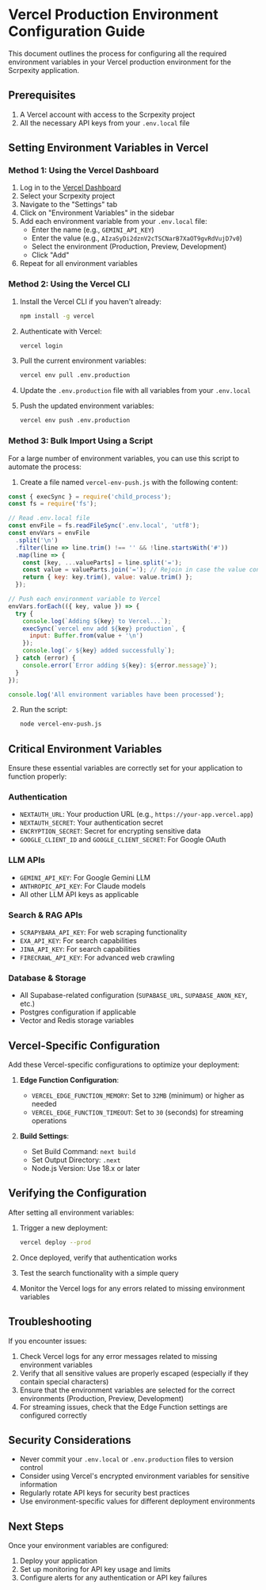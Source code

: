 # Vercel Production Environment Configuration Guide

This document outlines the process for configuring all the required environment variables in your Vercel production environment for the Scrpexity application.

## Prerequisites

1. A Vercel account with access to the Scrpexity project
2. All the necessary API keys from your `.env.local` file

## Setting Environment Variables in Vercel

### Method 1: Using the Vercel Dashboard

1. Log in to the [Vercel Dashboard](https://vercel.com/)
2. Select your Scrpexity project
3. Navigate to the "Settings" tab
4. Click on "Environment Variables" in the sidebar
5. Add each environment variable from your `.env.local` file:
   - Enter the name (e.g., `GEMINI_API_KEY`)
   - Enter the value (e.g., `AIzaSyDi2dznV2cTSCNarB7XaOT9gvRdVujD7v0`)
   - Select the environment (Production, Preview, Development)
   - Click "Add"
6. Repeat for all environment variables

### Method 2: Using the Vercel CLI

1. Install the Vercel CLI if you haven't already:
   ```bash
   npm install -g vercel
   ```

2. Authenticate with Vercel:
   ```bash
   vercel login
   ```

3. Pull the current environment variables:
   ```bash
   vercel env pull .env.production
   ```

4. Update the `.env.production` file with all variables from your `.env.local`

5. Push the updated environment variables:
   ```bash
   vercel env push .env.production
   ```

### Method 3: Bulk Import Using a Script

For a large number of environment variables, you can use this script to automate the process:

1. Create a file named `vercel-env-push.js` with the following content:

```javascript
const { execSync } = require('child_process');
const fs = require('fs');

// Read .env.local file
const envFile = fs.readFileSync('.env.local', 'utf8');
const envVars = envFile
  .split('\n')
  .filter(line => line.trim() !== '' && !line.startsWith('#'))
  .map(line => {
    const [key, ...valueParts] = line.split('=');
    const value = valueParts.join('='); // Rejoin in case the value contains '='
    return { key: key.trim(), value: value.trim() };
  });

// Push each environment variable to Vercel
envVars.forEach(({ key, value }) => {
  try {
    console.log(`Adding ${key} to Vercel...`);
    execSync(`vercel env add ${key} production`, { 
      input: Buffer.from(value + '\n') 
    });
    console.log(`✓ ${key} added successfully`);
  } catch (error) {
    console.error(`Error adding ${key}: ${error.message}`);
  }
});

console.log('All environment variables have been processed');
```

2. Run the script:
   ```bash
   node vercel-env-push.js
   ```

## Critical Environment Variables

Ensure these essential variables are correctly set for your application to function properly:

### Authentication
- `NEXTAUTH_URL`: Your production URL (e.g., `https://your-app.vercel.app`)
- `NEXTAUTH_SECRET`: Your authentication secret
- `ENCRYPTION_SECRET`: Secret for encrypting sensitive data
- `GOOGLE_CLIENT_ID` and `GOOGLE_CLIENT_SECRET`: For Google OAuth

### LLM APIs
- `GEMINI_API_KEY`: For Google Gemini LLM
- `ANTHROPIC_API_KEY`: For Claude models
- All other LLM API keys as applicable

### Search & RAG APIs
- `SCRAPYBARA_API_KEY`: For web scraping functionality
- `EXA_API_KEY`: For search capabilities
- `JINA_API_KEY`: For search capabilities
- `FIRECRAWL_API_KEY`: For advanced web crawling

### Database & Storage
- All Supabase-related configuration (`SUPABASE_URL`, `SUPABASE_ANON_KEY`, etc.)
- Postgres configuration if applicable
- Vector and Redis storage variables

## Vercel-Specific Configuration

Add these Vercel-specific configurations to optimize your deployment:

1. **Edge Function Configuration**:
   - `VERCEL_EDGE_FUNCTION_MEMORY`: Set to `32MB` (minimum) or higher as needed
   - `VERCEL_EDGE_FUNCTION_TIMEOUT`: Set to `30` (seconds) for streaming operations

2. **Build Settings**:
   - Set Build Command: `next build`
   - Set Output Directory: `.next`
   - Node.js Version: Use 18.x or later

## Verifying the Configuration

After setting all environment variables:

1. Trigger a new deployment:
   ```bash
   vercel deploy --prod
   ```

2. Once deployed, verify that authentication works
3. Test the search functionality with a simple query
4. Monitor the Vercel logs for any errors related to missing environment variables

## Troubleshooting

If you encounter issues:

1. Check Vercel logs for any error messages related to missing environment variables
2. Verify that all sensitive values are properly escaped (especially if they contain special characters)
3. Ensure that the environment variables are selected for the correct environments (Production, Preview, Development)
4. For streaming issues, check that the Edge Function settings are configured correctly

## Security Considerations

- Never commit your `.env.local` or `.env.production` files to version control
- Consider using Vercel's encrypted environment variables for sensitive information
- Regularly rotate API keys for security best practices
- Use environment-specific values for different deployment environments

## Next Steps

Once your environment variables are configured:

1. Deploy your application
2. Set up monitoring for API key usage and limits
3. Configure alerts for any authentication or API key failures